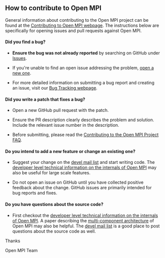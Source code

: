 ## How to contribute to Open MPI

General information about contributing to the Open MPI project can be found at the [Contributing to Open MPI webpage](https://www.open-mpi.org/community/contribute/).
The instructions below are specifically for opening issues and pull requests against Open MPI.

#### **Did you find a bug?**

* **Ensure the bug was not already reported** by searching on GitHub under [Issues](https://github.com/open-mpi/ompi/issues).

* If you're unable to find an open issue addressing the problem, [open a new one](https://github.com/open-mpi/ompi/issues/new).

* For more detailed information on submitting a bug report and creating an issue, visit our [Bug Tracking webpage](https://www.open-mpi.org/community/help/bugs.php).

#### **Did you write a patch that fixes a bug?**

* Open a new GitHub pull request with the patch.

* Ensure the PR description clearly describes the problem and solution. Include the relevant issue number in the description.

* Before submitting, please read the [Contributing to the Open MPI Project FAQ](https://www.open-mpi.org/faq/?category=contributing).

#### **Do you intend to add a new feature or change an existing one?**

* Suggest your change on the [devel mail list](https://www.open-mpi.org/community/lists/ompi.php) and start writing code.  The [developer level technical information on the internals of Open MPI](https://www.open-mpi.org/faq/?category=developers) may also be useful for large scale features.

* Do not open an issue on GitHub until you have collected positive feedback about the change. GitHub issues are primarily intended for bug reports and fixes.

#### **Do you have questions about the source code?**

* First checkout the [developer level technical information on the internals of Open MPI](https://www.open-mpi.org/faq/?category=developers).  A paper describing the [multi-component architecture](https://www.open-mpi.org/papers/ics-2004/ics-2004.pdf)  of Open MPI may also be helpful.  The [devel mail list](https://www.open-mpi.org/community/lists/ompi.php) is a good place to post questions about the source code as well.

Thanks

Open MPI Team
